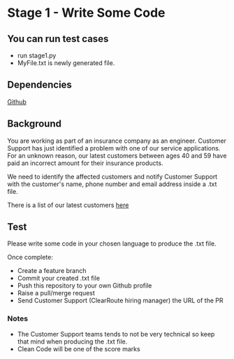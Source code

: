 # Stage 1 - Write Some Code

## You can run test cases
- run stage1.py
- MyFile.txt is newly generated file.


## Dependencies
[Github](https://github.com/)

## Background

You are working as part of an insurance company as an engineer.
Customer Support has just identified a problem with one of our service applications. For an unknown reason, our latest customers between ages 40 and 59 have paid an incorrect amount for their insurance products.

We need to identify the affected customers and notify Customer Support with the customer's name, phone number and email address inside a .txt file.

There is a list of our latest customers [here](./latest-customers.txt)


## Test

Please write some code in your chosen language to produce the .txt file.

Once complete: 
 - Create a feature branch
 - Commit your created .txt file
 - Push this repository to your own Github profile
 - Raise a pull/merge request
 - Send Customer Support (ClearRoute hiring manager) the URL of the PR

### Notes

 - The Customer Support teams tends to not be very technical so keep that mind when producing the .txt file.
 - Clean Code will be one of the score marks
